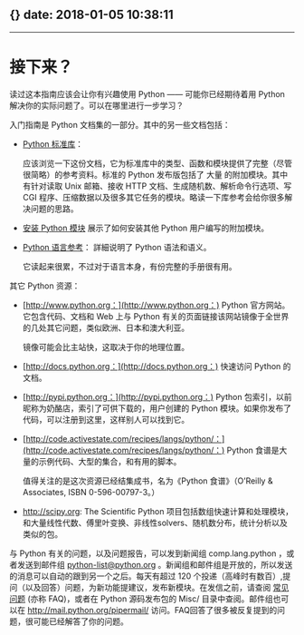 {}
date: 2018-01-05 10:38:11
---

---
接下来？
========

读过这本指南应该会让你有兴趣使用 Python —— 可能你已经期待着用 Python
解决你的实际问题了。可以在哪里进行一步学习？

入门指南是 Python 文档集的一部分。其中的另一些文档包括：

-   [Python
    标准库](https://docs.python.org/3/library/index.html#library-index)：

    应该浏览一下这份文档，它为标准库中的类型、函数和模块提供了完整（尽管很简略）的参考资料。标准的
    Python 发布版包括了 大量 的附加模块。其中有针对读取 Unix 邮箱、接收
    HTTP 文档、生成随机数、解析命令行选项、写 CGI
    程序、压缩数据以及很多其它任务的模块。略读一下库参考会给你很多解决问题的思路。

-   [安装 Python
    模块](https://docs.python.org/3/installing/index.html#installing-index)
    展示了如何安装其他 Python 用户编写的附加模块。
-   [Python
    语言参考](https://docs.python.org/3/reference/index.html#reference-index)：
    詳細说明了 Python 语法和语义。

    它读起来很累，不过对于语言本身，有份完整的手册很有用。

其它 Python 资源：

-   [http://www.python.org：](http://www.python.org：) Python
    官方网站。它包含代码、文档和 Web 上与 Python
    有关的页面链接该网站镜像于全世界的几处其它问题，类似欧洲、日本和澳大利亚。

    镜像可能会比主站快，这取决于你的地理位置。

-   [http://docs.python.org：](http://docs.python.org：) 快速访问 Python
    的文档。
-   [http://pypi.python.org：](http://pypi.python.org：) Python
    包索引，以前昵称为奶酪店，索引了可供下载的，用户创建的 Python
    模块。如果你发布了代码，可以注册到这里，这样别人可以找到它。
-   [http://code.activestate.com/recipes/langs/python/：](http://code.activestate.com/recipes/langs/python/：)
    Python 食谱是大量的示例代码、大型的集合，和有用的脚本。

    值得关注的是这次资源已经结集成书，名为《Python 食谱》（O’Reilly &
    Associates, ISBN 0-596-00797-3。）

-   <http://scipy.org>: The Scientific Python
    项目包括数组快速计算和处理模块，和大量线性代数、傅里叶变换、非线性solvers、随机数分布，统计分析以及类似的包。

与 Python 有关的问题，以及问题报告，可以发到新闻组 comp.lang.python
，或者发送到邮件组 <python-list@python.org>
。新闻组和邮件组是开放的，所以发送的消息可以自动的跟到另一个之后。每天有超过
120
个投递（高峰时有数百）,提问（以及回答）问题，为新功能提建议，发布新模块。在发信之前，请查阅
[常见问题](http://www.python.org/doc/faq/) (亦称 FAQ)，或者在 Python
源码发布包的 Misc/ 目录中查阅。邮件组也可以在
<http://mail.python.org/pipermail/>
访问。FAQ回答了很多被反复提到的问题，很可能已经解答了你的问题。
